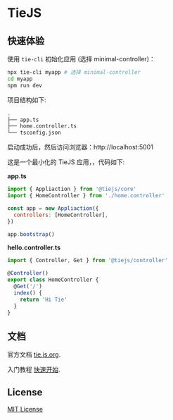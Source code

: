 # TieJS

## 快速体验

使用 `tie-cli` 初始化应用 (选择 minimal-controller)：

```bash
npx tie-cli myapp # 选择 minimal-controller
cd myapp
npm run dev
```

项目结构如下:

```bash
.
├── app.ts
├── home.controller.ts
└── tsconfig.json
```

启动成功后，然后访问浏览器：http://localhost:5001

这是一个最小化的 TieJS 应用，，代码如下:

**app.ts**

```js
import { Appliaction } from '@tiejs/core'
import { HomeController } from './home.controller'

const app = new Appliaction({
  controllers: [HomeController],
})

app.bootstrap()
```

**hello.controller.ts**

```js
import { Controller, Get } from '@tiejs/controller'

@Controller()
export class HomeController {
  @Get('/')
  index() {
    return 'Hi Tie'
  }
}
```

## 文档

官方文档 [tie.js.org](https://tiejs.now.sh/).

入门教程 [快速开始](https://tiejs.now.sh/docs/intro/quick-start).

## License

[MIT License](https://github.com/tiejs/tie/blob/master/LICENSE)
